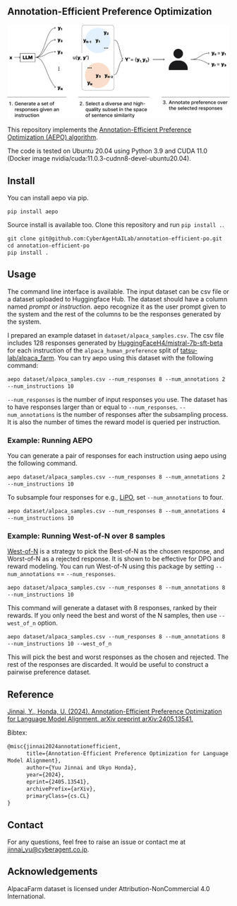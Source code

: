 ## Annotation-Efficient Preference Optimization

![illustration](aepo.png)

This repository implements the [Annotation-Efficient Preference Optimization (AEPO) algorithm](https://arxiv.org/abs/2405.13541).

The code is tested on Ubuntu 20.04 using Python 3.9 and CUDA 11.0 (Docker image nvidia/cuda:11.0.3-cudnn8-devel-ubuntu20.04).

## Install

You can install aepo via pip.
```
pip install aepo
```

Source install is available too. Clone this repository and run `pip install .`.
```
git clone git@github.com:CyberAgentAILab/annotation-efficient-po.git
cd annotation-efficient-po
pip install .
```


## Usage

The command line interface is available.
The input dataset can be csv file or a dataset uploaded to Huggingface Hub.
The dataset should have a column named *prompt* or *instruction*. aepo recognize it as the user prompt given to the system and the rest of the columns to be the responses generated by the system.

I prepared an example dataset in `dataset/alpaca_samples.csv`.
The csv file includes 128 responses generated by [HuggingFaceH4/mistral-7b-sft-beta](https://huggingface.co/HuggingFaceH4/mistral-7b-sft-beta) for each instruction of the `alpaca_human_preference` split of [tatsu-lab/alpaca_farm](https://huggingface.co/datasets/tatsu-lab/alpaca_eval).
You can try aepo using this dataset with the following command:

```
aepo dataset/alpaca_samples.csv --num_responses 8 --num_annotations 2 --num_instructions 10
```

`--num_responses` is the number of input responses you use. The dataset has to have responses larger than or equal to `--num_responses`. `--num_annotations` is the number of responses after the subsampling process. It is also the number of times the reward model is queried per instruction.

### Example: Running AEPO

You can generate a pair of responses for each instruction using aepo using the following command.

```
aepo dataset/alpaca_samples.csv --num_responses 8 --num_annotations 2 --num_instructions 10
```

To subsample four responses for e.g., [LiPO](https://arxiv.org/abs/2402.01878v1), set `--num_annotations` to four.

```
aepo dataset/alpaca_samples.csv --num_responses 8 --num_annotations 4 --num_instructions 10
```

### Example: Running West-of-N over 8 samples
[West-of-N](https://arxiv.org/abs/2401.12086) is a strategy to pick the Best-of-N as the chosen response, and Worst-of-N as a rejected response. It is shown to be effective for DPO and reward modeling.
You can run West-of-N using this package by setting `--num_annotations` == `--num_responses`.

```
aepo dataset/alpaca_samples.csv --num_responses 8 --num_annotations 8 --num_instructions 10
```

This command will generate a dataset with 8 responses, ranked by their rewards. If you only need the best and worst of the N samples, then use `--west_of_n` option.

```
aepo dataset/alpaca_samples.csv --num_responses 8 --num_annotations 8 --num_instructions 10 --west_of_n
```

This will pick the best and worst responses as the chosen and rejected. The rest of the responses are discarded.
It would be useful to construct a pairwise preference dataset.

## Reference

[Jinnai, Y., Honda, U. (2024). Annotation-Efficient Preference Optimization for Language Model Alignment. arXiv preprint arXiv:2405.13541.](https://arxiv.org/abs/2405.13541)


Bibtex:

```
@misc{jinnai2024annotationefficient,
      title={Annotation-Efficient Preference Optimization for Language Model Alignment}, 
      author={Yuu Jinnai and Ukyo Honda},
      year={2024},
      eprint={2405.13541},
      archivePrefix={arXiv},
      primaryClass={cs.CL}
}
```

## Contact
For any questions, feel free to raise an issue or contact me at jinnai_yu@cyberagent.co.jp.

## Acknowledgements
AlpacaFarm dataset is licensed under Attribution-NonCommercial 4.0 International.

